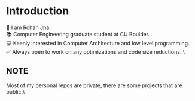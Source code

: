 # Introduction
👋 I am Rohan Jha. \
📚 Computer Engineering graduate student at CU Boulder. \
💻 Keenly interested in Computer Architecture and low level programming. \
✅ Always open to work on any optimizations and code size reductions. \

## NOTE 
Most of my personal repos are private, there are some projects that are public.\
